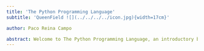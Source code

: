```yaml
---
title: 'The Python Programming Language'
subtitle: 'QueenField ![](../../../../icon.jpg){width=17cm}'

author: Paco Reina Campo

abstract: Welcome to The Python Programming Language, an introductory book about Python. The Python programming language helps you write faster, more reliable software. High-level ergonomics and low-level control are often at odds in programming language design; Python challenges that conflict. Through balancing powerful technical capacity and a great developer experience, Python gives you the option to control low-level details (such as memory usage) without all the hassle traditionally associated with such control.
---
```


